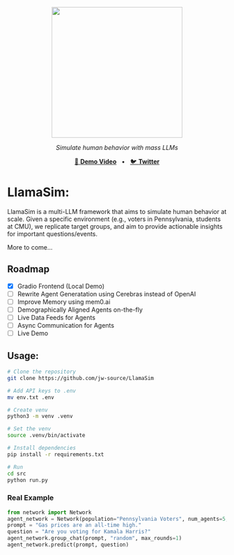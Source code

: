 <p align="center">
  <img src="https://github.com/user-attachments/assets/99dbbe95-a2df-48ff-bd48-124cc1e51c6a" width="300">
</p>

<p align="center">
  <em>Simulate human behavior with mass LLMs</em>
</p>
<p align="center">
<a href="https://www.loom.com/share/e7a6bf9cf44448ed99e7b29cd790d918?sid=c36b767b-ad39-4006-939b-1c623a36d263">🔗 <b>Demo Video</b></a>
<span>&nbsp;&nbsp;•&nbsp;&nbsp;</span>
<a href="https://x.com/CerebrasSystems/status/1838684550282559545">🐦 <b>Twitter</b></a>

# LlamaSim: 

LlamaSim is a multi-LLM framework that aims to simulate human behavior at scale. Given a specific environment (e.g., voters in Pennsylvania, students at CMU), we replicate target groups, and aim to provide actionable insights for important questions/events. 

More to come...

## Roadmap
- [x] Gradio Frontend (Local Demo)
- [ ] Rewrite Agent Generatation using Cerebras instead of OpenAI
- [ ] Improve Memory using mem0.ai
- [ ] Demographically Aligned Agents on-the-fly
- [ ] Live Data Feeds for Agents
- [ ] Async Communication for Agents
- [ ] Live Demo

## Usage: 
```bash
# Clone the repository
git clone https://github.com/jw-source/LlamaSim
```
```bash
# Add API keys to .env
mv env.txt .env
```
```bash
# Create venv
python3 -m venv .venv
```
```bash
# Set the venv
source .venv/bin/activate
```
```bash
# Install dependencies
pip install -r requirements.txt
```
```bash
# Run
cd src
python run.py
```

### Real Example
```python
from network import Network
agent_network = Network(population="Pennsylvania Voters", num_agents=5, max_context_size=4000)
prompt = "Gas prices are an all-time high."
question = "Are you voting for Kamala Harris?"
agent_network.group_chat(prompt, "random", max_rounds=1)
agent_network.predict(prompt, question)
```
